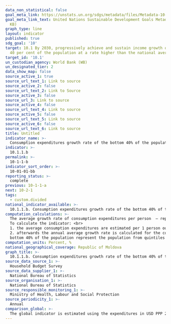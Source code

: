 ```yaml
---
data_non_statistical: false
goal_meta_link: https://unstats.un.org/sdgs/metadata/files/Metadata-10-01-01.pdf
goal_meta_link_text: United Nations Sustainable Development Goals Metadata (PDF 221
  KB)
graph_type: line
layout: indicator
published: true
sdg_goal: '10'
target: 10.1 By 2030, progressively achieve and sustain income growth of the bottom
  40 per cent of the population at a rate higher than the national average
target_id: '10.1'
un_custodian_agency: World Bank (WB)
un_designated_tier: 2
data_show_map: false
source_active_1: true
source_url_text_1: Link to source
source_active_2: false
source_url_text_2: Link to Source
source_active_3: false
source_url_3: Link to source
source_active_4: false
source_url_text_4: Link to source
source_active_5: false
source_url_text_5: Link to source
source_active_6: false
source_url_text_6: Link to source
title: Untitled
indicator_name: >-
  Consumption expenditures growth rate of the bottom 40% of the population
indicator: >-
  10.1.1.b
permalink: >-
  10-1-1-b
indicator_sort_order: >-
  10-01-01-bb
reporting_status: >-
  complete
previous: 10-1-1-a
next: 10-2-1
tags:
  - custom.divided
national_indicator_available: >-
  10.1.1.b. Consumption expenditures growth rate of the bottom 40% of the population
computation_calculations: >-
  The average growth rate of consumption expenditures per person  – represents the evolution over time of consumption expenditures of bottom 40% of the population for a period of 5 years. To calculate it, two values of the same indicator are used, registered in different time units.<br> 
  To calculate the indicator: <br> 
  1. the average consumption expenditures are estimated per 1 person out of the bottom 40% of the population for the years T0 and T1; <br> 
  2. afterwards the annual average growth rate is calculated for the consumption expenditures in between these years according to the formula [[(average in T1) / (average in T0) ^ (1 / (T1-T0))] - 1] * 100.<br> 
  bottom 40% of the population represent the population from quintiles I-IV with the lowers expenditures.
computation_units: Percent, %
national_geographical_coverage: Republic of Moldova
graph_title: >-
  10.1.1.b. Consumption expenditures growth rate of the bottom 40% of the population
source_data_source_1: >-
  Household Budget Survey
source_data_supplier_1: >-
  National Bureau of Statistics
source_organisation_1: >-
  National Bureau of Statistics
source_responsible_monitoring_1: >-
  Ministry of Health, Labour and Social Protection
source_periodicity_1: >-
  Annual
comparison_global: >-
  The global indicator is estimated using the expenditures in USD PPP 2011, and for the national indicator PPP is not used (expenditures in MDL)
---
```

